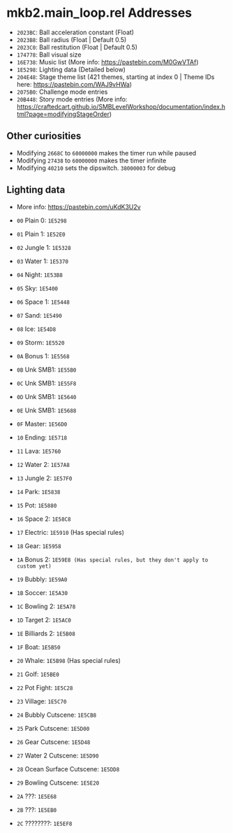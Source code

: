 mkb2.main_loop.rel Addresses
============================

- `2023BC`: Ball acceleration constant (Float)
- `2023B8`: Ball radius (Float | Default 0.5)
- `2023C0`: Ball restitution (Float | Default 0.5)
- `174778`: Ball visual size
- `16E738`: Music list (More info: https://pastebin.com/M0GwVTAf)
- `1E5298`: Lighting data (Detailed below)
- `204E48`: Stage theme list (421 themes, starting at index 0 | Theme IDs here: https://pastebin.com/WAJ9vHWa)
- `2075B0`: Challenge mode entries
- `20B448`: Story mode entries (More info: https://craftedcart.github.io/SMBLevelWorkshop/documentation/index.html?page=modifyingStageOrder)

## Other curiosities

- Modifying `2668C` to `60000000` makes the timer run while paused
- Modifying `27438` to `60000000` makes the timer infinite
- Modifying `40210` sets the dipswitch. `38000003` for debug

## Lighting data

- More info: https://pastebin.com/uKdK3U2v

- `00` Plain 0: `1E5298`
- `01` Plain 1: `1E52E0`
- `02` Jungle 1: `1E5328`
- `03` Water 1: `1E5370`
- `04` Night: `1E53B8`
- `05` Sky: `1E5400`
- `06` Space 1: `1E5448`
- `07` Sand: `1E5490`
- `08` Ice: `1E54D8`
- `09` Storm: `1E5520`
- `0A` Bonus 1: `1E5568`
- `0B` Unk SMB1: `1E55B0`
- `0C` Unk SMB1: `1E55F8`
- `0D` Unk SMB1: `1E5640`
- `0E` Unk SMB1: `1E5688`
- `0F` Master: `1E56D0`
- `10` Ending: `1E5718`
- `11` Lava: `1E5760`
- `12` Water 2: `1E57A8`
- `13` Jungle 2: `1E57F0`
- `14` Park: `1E5838`
- `15` Pot: `1E5880`
- `16` Space 2: `1E58C8`
- `17` Electric: `1E5910` (Has special rules)
- `18` Gear: `1E5958`
- `1A` Bonus 2: `1E59E8 (Has special rules, but they don't apply to custom yet)`
- `19` Bubbly: `1E59A0`
- `1B` Soccer: `1E5A30`
- `1C` Bowling 2: `1E5A78`
- `1D` Target 2: `1E5AC0`
- `1E` Billiards 2: `1E5B08`
- `1F` Boat: `1E5B50`
- `20` Whale: `1E5B98` (Has special rules)
- `21` Golf: `1E5BE0`
- `22` Pot Fight: `1E5C28`
- `23` Village: `1E5C70`
- `24` Bubbly Cutscene: `1E5CB8`
- `25` Park Cutscene: `1E5D00`
- `26` Gear Cutscene: `1E5D48`
- `27` Water 2 Cutscene: `1E5D90`
- `28` Ocean Surface Cutscene: `1E5DD8`
- `29` Bowling Cutscene: `1E5E20`
- `2A` ???: `1E5E68`
- `2B` ???: `1E5EB0`
- `2C` ????????: `1E5EF8`

